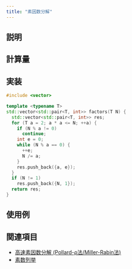 ```yaml
---
title: "素因数分解"
---
```


## 説明


## 計算量


## 実装

```cpp
#include <vector>

template <typename T>
std::vector<std::pair<T, int>> factors(T N) {
  std::vector<std::pair<T, int>> res;
  for (T a = 2; a * a <= N; ++a) {
    if (N % a != 0)
      continue;
    int e = 0;
    while (N % a == 0) {
      ++e;
      N /= a;
    }
    res.push_back({a, e});
  }
  if (N != 1)
    res.push_back({N, 1});
  return res;
}
```

## 使用例


## 関連項目
- [高速素因数分解 (Pollard-ρ法/Miller-Rabin法)](./fast_factorize)
- [素数列挙](./primes)
